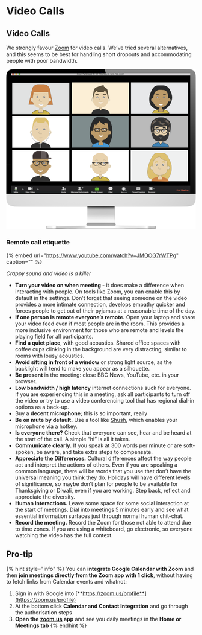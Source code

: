 # Video Calls

## Video Calls

We strongly favour [Zoom](https://zoom.us) for video calls. We’ve tried several alternatives, and this seems to be best for handling short dropouts and accommodating people with poor bandwidth.

![](.gitbook/assets/image%20%283%29.png)

### Remote call etiquette

{% embed url="https://www.youtube.com/watch?v=JMOOG7rWTPg" caption="" %}

_Crappy sound and video is a killer_

* **Turn your video on when meeting -** it does make a difference when interacting with people. On tools like Zoom, you can enable this by default in the settings. Don’t forget that seeing someone on the video provides a more intimate connection, develops empathy quicker and forces people to get out of their pyjamas at a reasonable time of the day.
* **If one person is remote everyone’s remote.** Open your laptop and share your video feed even if most people are in the room. This provides a more inclusive environment for those who are remote and levels the playing field for all participants.
* **Find a quiet place**, with good acoustics. Shared office spaces with coffee cups clinking in the background are very distracting, similar to rooms with lousy acoustics.
* **Avoid sitting in front of a window** or strong light source, as the backlight will tend to make you appear as a silhouette.
* **Be present** in the meeting: close BBC News, YouTube, etc. in your browser.
* **Low bandwidth / high latency** internet connections suck for everyone. If you are experiencing this in a meeting, ask all participants to turn off the video or try to use a video conferencing tool that has regional dial-in options as a back-up.
* Buy a **decent microphone**; this is so important, really
* **Be on mute by default.** Use a tool like [Shush](https://mizage.com/shush/), which enables your microphone via a hotkey.
* **Is everyone there?** Check that everyone can see, hear and be heard at the start of the call. A simple “hi” is all it takes.
* **Communicate clearly.** If you speak at 300 words per minute or are soft-spoken, be aware, and take extra steps to compensate.
* **Appreciate the Differences.** Cultural differences affect the way people act and interpret the actions of others. Even if you are speaking a common language, there will be words that you use that don’t have the universal meaning you think they do. Holidays will have different levels of significance, so maybe don’t plan for people to be available for Thanksgiving or Diwali, even if you are working. Step back, reflect and appreciate the diversity.
* **Human Interactions.** Leave some space for some social interaction at the start of meetings. Dial into meetings 5 minutes early and see what essential information surfaces just through normal human chit-chat.
* **Record the meeting.** Record the Zoom for those not able to attend due to time zones. If you are using a whiteboard, go electronic, so everyone watching the video has the full context.

## Pro-tip

{% hint style="info" %}
You can **integrate Google Calendar with Zoom** and then **join meetings directly from the Zoom app with 1 click**, without having to fetch links from Calendar events and whatnot:  
1. Sign in with Google into [**https://zoom.us/profile**](https://zoom.us/profile)  
2. At the bottom click **Calendar and Contact Integration** and go through the authorisation steps  
3. **Open the** [**zoom.us**](http://zoom.us/) **app** and see you daily meetings in the **Home or Meetings tab**
{% endhint %}

